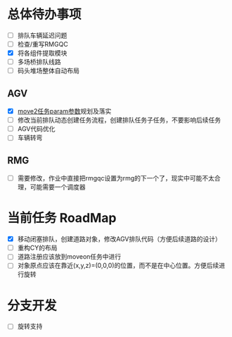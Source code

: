 # 总体待办事项
- [ ] 排队车辆延迟问题
- [ ] 检查/重写RMGQC
- [x] 将各组件提取模块
- [ ] 多场桥排队线路
- [ ] 码头堆场整体自动布局

## AGV
- [x] [move2任务param参数](./document.md#move2)规划及落实
- [ ] 修改当前排队动态创建任务流程，创建排队任务子任务，不要影响后续任务
- [ ] AGV代码优化
- [ ] 车辆转弯

## RMG
- [ ] 需要修改，作业中直接把rmgqc设置为rmg的下一个了，现实中可能不太合理，可能需要一个调度器

# 当前任务 RoadMap
- [x] 移动闭塞排队，创建道路对象，修改AGV排队代码（方便后续道路的设计）
- [ ] 重构CY的布局
- [ ] 道路注册应该放到moveon任务中进行
- [ ] 对象原点应该在靠近(x,y,z)=(0,0,0)的位置，而不是在中心位置。方便后续进行旋转

# 分支开发
- [ ] 旋转支持